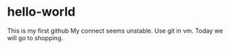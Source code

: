 # hello-world
This is my first github
My connect seems unstable.
Use git in vm.
Today we will go to shopping.
